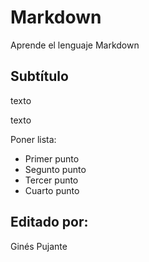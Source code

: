 # Markdown
Aprende el lenguaje Markdown
## Subtítulo
texto 

texto

Poner lista:
- Primer punto
- Segunto punto
- Tercer punto
- Cuarto punto

## Editado por:

Ginés Pujante
